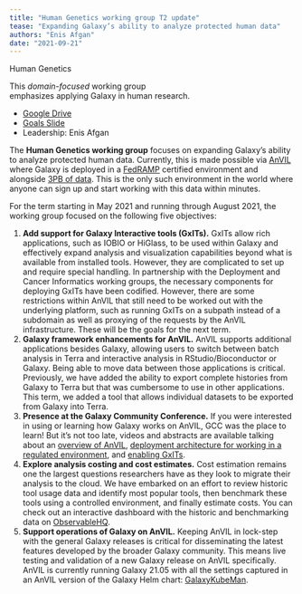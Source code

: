 ```yaml
---
title: "Human Genetics working group T2 update"
tease: "Expanding Galaxy’s ability to analyze protected human data"
authors: "Enis Afgan"
date: "2021-09-21"
---
```


<div class="card float-right" style="min-width: 12rem; max-width: 20rem">
<div class="card-header bg-wg-applied text-white">Human Genetics</div>

This *domain-focused* working group emphasizes applying Galaxy in human research.

* [Google Drive](https://drive.google.com/drive/folders/1YMCwHicRNLtT0t8AIZaQNoT2uaDaQm3H)
* [Goals Slide](https://docs.google.com/presentation/d/1h4vZe0zOUQVOeFxc49levRpmgWmJlMkedQjp2QRrQZw/edit?usp=sharing)
* Leadership: Enis Afgan

</div>


The **Human Genetics working group** focuses on expanding Galaxy’s ability to analyze protected human data. Currently, this is made possible via [AnVIL](https://anvilproject.org/) where Galaxy is deployed in a [FedRAMP](https://www.fedramp.gov/) certified environment and alongside [3PB of data](https://anvilproject.org/data). This is the only such environment in the world where anyone can sign up and start working with this data within minutes.

For the term starting in May 2021 and running through August 2021, the working group focused on the following five objectives:

1. **Add support for Galaxy Interactive tools (GxITs).** GxITs allow rich applications, such as IOBIO or HiGlass, to be used within Galaxy and effectively expand analysis and visualization capabilities beyond what is available from installed tools. However, they are complicated to set up and require special handling. In partnership with the Deployment and Cancer Informatics working groups, the necessary components for deploying GxITs have been codified. However, there are some restrictions within AnVIL that still need to be worked out with the underlying platform, such as running GxITs on a subpath instead of a subdomain as well as proxying of the requests by the AnVIL infrastructure. These will be the goals for the next term.
2. **Galaxy framework enhancements for AnVIL.** AnVIL supports additional applications besides Galaxy, allowing users to switch between batch analysis in Terra and interactive analysis in RStudio/Bioconductor or Galaxy. Being able to move data between those applications is critical. Previously, we have added the ability to export complete histories from Galaxy to Terra but that was cumbersome to use in other applications. This term, we added a tool that allows individual datasets to be exported from Galaxy into Terra.
3. **Presence at the Galaxy Community Conference.** If you were interested in using or learning how Galaxy works on AnVIL, GCC was the place to learn! But it’s not too late, videos and abstracts are available talking about an [overview of AnVIL](https://gcc2021.sched.com/event/kGch/tu-35-streamlining-accessibility-and-computability-of-large-scale-genomic-datasets-with-the-nhgri-genome-data-science-analysis-visualization-and-informatics-lab-space-anvil), [deployment architecture for working in a regulated environment](https://gcc2021.sched.com/event/jm8H/galaxy-for-protected-datasets), and [enabling GxITs](https://gcc2021.sched.com/event/jm8H/galaxy-for-protected-datasets).
4. **Explore analysis costing and cost estimates.** Cost estimation remains one the largest questions researchers have as they look to migrate their analysis to the cloud. We have embarked on an effort to review historic tool usage data and identify most popular tools, then benchmark these tools using a controlled environment, and finally estimate costs. You can check out an interactive dashboard with the historic and benchmarking data on [ObservableHQ](https://observablehq.com/@dannon/cloud-costs).
5. **Support operations of Galaxy on AnVIL.** Keeping AnVIL in lock-step with the general Galaxy releases is critical for disseminating the latest features developed by the broader Galaxy community. This means live testing and validation of a new Galaxy release on AnVIL specifically. AnVIL is currently running Galaxy 21.05 with all the settings captured in an AnVIL version of the Galaxy Helm chart: [GalaxyKubeMan](https://github.com/galaxyproject/galaxykubeman-helm/pull/31).
